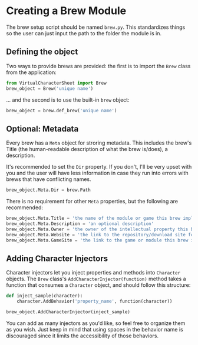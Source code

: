 # Creating a Brew Module

The brew setup script should be named `brew.py`. This standardizes things so the user can just input the path to the folder the module is in.

## Defining the object

Two ways to provide brews are provided: the first is to import the `Brew` class from the application:

```python
from VirtualCharacterSheet import Brew
brew_object = Brew('unique name')
```

... and the second is to use the built-in `brew` object:

```python
brew_object = brew.def_brew('unique name')
```

## Optional: Metadata

Every brew has a `Meta` object for stroring metadata. This includes the brew's Title (the human-readable description of what the brew is/does), a description.

It's recommended to set the `Dir` property. If you don't, I'll be very upset with you and the user will have less information in case they run into errors with brews that have conflicting names.

```python
brew_object.Meta.Dir = brew.Path
```

There is no requirement for other `Meta` properties, but the following are recommended:

```python
brew_object.Meta.Title = 'the name of the module or game this brew implements'
brew_object.Meta.Description = 'an optional description'
brew_object.Meta.Owner = 'the owner of the intellectual property this brew implements'
brew_object.Meta.Website = 'the link to the repository/download site for this brew. This is mainly used for clients to be able to download brews they need to connect to a host game'
brew_object.Meta.GameSite = 'the link to the game or module this brew implements, if it has one'
```

## Adding Character Injectors

Character injectors let you inject properties and methods into `Character` objects. The `Brew` class's `AddCharacterInjector(function)` method takes a function that consumes a `Character` object, and should follow this structure:

```python
def inject_sample(character):
    character.AddBehavior('property_name', function(character))

brew_object.AddCharacterInjector(inject_sample)
```

You can add as many injectors as you'd like, so feel free to organize them as you wish. Just keep in mind that using spaces in the behavior name is discouraged since it limits the accessibility of those behaviors.